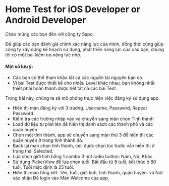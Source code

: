
# Home Test for iOS Developer or Android Developer
Chào mừng các bạn đến với công ty Sapo.

Để giúp các bạn đánh giá chính xác năng lực của mình, đồng thời cũng giúp công ty xây dựng kế hoạch sử dụng, phát triển năng lực của các bạn, chúng tôi có một bài kiểm tra năng lực nhỏ. 

#### Một số lưu ý:
* Các bạn có thể tham khảo tất cả các nguồn tài nguyên bạn có.
* Vì bài Test được thiết kế cho nhiều Level khác nhau, bạn không nhất thiết phải hoàn thành được hết tất cả các bài Test.

Trong bài này, chúng ta sẽ mô phỏng thực hiện việc đăng ký sử dụng app.
* Hiển thị màn đăng ký với 3 trường. Username, Password, Repeat Password. 
* Kiểm tra các trường nhập vào và chuyển sang màn chọn Tỉnh thành
* Load dữ liệu từ plist lên để hiển thị danh sách các thành phố và các quận huyện.
* Chọn một tỉnh thành, app sẽ chuyển sang màn thứ 3 để hiển thị các quận huyện ở trong tỉnh thành đó.
* Back lại màn chọn tỉnh thành, cell được chọn lúc trước vẫn hiển thị ở trạng thái Selected.
* Lựa chọn giới tính bằng 1 combo 3 nút radio button: Nam, Nữ, Khác
* Sử dụng PickerView để lựa chọn tuổi. Bắt đầu từ 8 tuổi, kết thúc ở 80 tuổi. Tuổi mặc định là 25 tuổi.
* Hiển thị màn tổng kết: Tên, tuổi, giới tính, tỉnh thành, quận huyện. và Nút xác nhận Để login vào Màn Welcome của app. 


